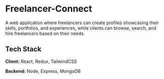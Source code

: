 # Freelancer-Connect
A web application where freelancers can create profiles showcasing their skills, portfolios, and experiences, while clients can browse, search, and hire freelancers based on their needs.
## Tech Stack
**Client:** React, Redux, TailwindCSS

**Backend:** Node, Express, MongoDB
